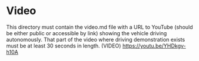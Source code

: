 Video
====

This directory must contain the video.md file with a URL to YouTube (should be either public or accessible by link) showing the vehicle driving autonomously.
That part of the video where driving demonstration exists must be at least 30 seconds in length. (VIDEO) https://youtu.be/YHDkgv-h10A
